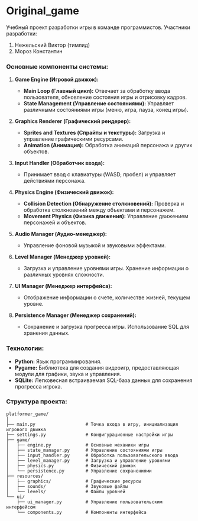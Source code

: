 # Original_game
 Учебный проект разработки игры в команде программистов.
Участники разработки:
1. Нежельский Виктор (тимлид)
2. Мороз Константин



### Основные компоненты системы:

1. **Game Engine (Игровой движок):**
   - **Main Loop (Главный цикл):** Отвечает за обработку ввода пользователя, обновление состояния игры и отрисовку кадров.
   - **State Management (Управление состояниями):** Управляет различными состояниями игры (меню, игра, пауза, конец игры).

2. **Graphics Renderer (Графический рендерер):**
   - **Sprites and Textures (Спрайты и текстуры):** Загрузка и управление графическими ресурсами.
   - **Animation (Анимация):** Обработка анимаций персонажа и других объектов.

3. **Input Handler (Обработчик ввода):**
   - Принимает ввод с клавиатуры (WASD, пробел) и управляет действиями персонажа.

4. **Physics Engine (Физический движок):**
   - **Collision Detection (Обнаружение столкновений):** Проверка и обработка столкновений между объектами и персонажем.
   - **Movement Physics (Физика движения):** Управление движением персонажей и объектов.

5. **Audio Manager (Аудио-менеджер):**
   - Управление фоновой музыкой и звуковыми эффектами.

6. **Level Manager (Менеджер уровней):**
   - Загрузка и управление уровнями игры. Хранение информации о различных уровнях сложности.

7. **UI Manager (Менеджер интерфейса):**
   - Отображение информации о счете, количестве жизней, текущем уровне.

8. **Persistence Manager (Менеджер сохранений):**
   - Сохранение и загрузка прогресса игры. Использование SQL для хранения данных.

### Технологии:

- **Python:** Язык программирования.
- **Pygame:** Библиотека для создания видеоигр, предоставляющая модули для графики, звука и управления.
- **SQLite:** Легковесная встраиваемая SQL-база данных для сохранения прогресса игрока.

### Структура проекта:

```
platformer_game/
│
├── main.py                   # Точка входа в игру, инициализация игрового движка
├── settings.py               # Конфигурационные настройки игры
├── game/
│   ├── engine.py             # Основные механики игры
│   ├── state_manager.py      # Управление состояниями игры
│   ├── input_handler.py      # Обработка пользовательского ввода
│   ├── level_manager.py      # Загрузка и управление уровнями
│   ├── physics.py            # Физический движок
│   └── persistence.py        # Управление сохранениями
├── resources/
│   ├── graphics/             # Графические ресурсы
│   ├── sounds/               # Звуковые файлы
│   └── levels/               # Файлы уровней
└── ui/
    ├── ui_manager.py         # Управление пользовательским интерфейсом
    └── components.py         # Компоненты интерфейса
